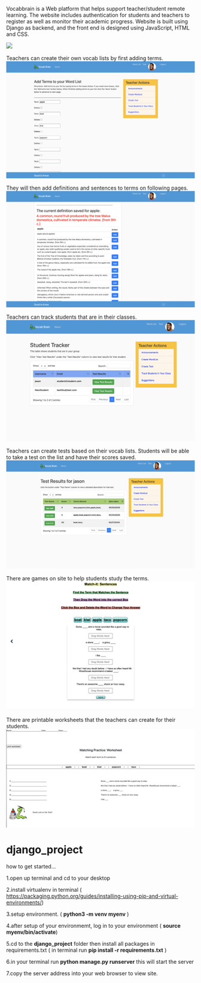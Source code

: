 
Vocabbrain is a Web platform that helps support teacher/student remote learning. The website includes authentication for students and teachers to register as well as monitor their academic progress. Website is built using Django as backend, and the front end is designed using JavaScript, HTML and CSS.

![ ](screenshots/vocabbrain.png)


Teachers can create their own vocab lists by first adding terms.
![ ](screenshots/add_terms.png)


They will then add definitions and sentences to terms on following pages.
![ ](screenshots/add_defs.png)


Teachers can track students that are in their classes.
![ ](screenshots/student_track2.png)

Teachers can create tests based on their vocab lists. Students will be able to take a test on the list and have their scores saved.
![ ](screenshots/student_track1.png) 


There are games on site to help students study the terms.
![ ](screenshots/vocab_match.png)


There are printable worksheets that the teachers can create for their students.
![ ](screenshots/worksheet.png)



# django_project

how to get started...

1.open up terminal and cd to your desktop

2.install virtualenv in terminal ( https://packaging.python.org/guides/installing-using-pip-and-virtual-environments/)

3.setup environment.  ( **python3 -m venv myenv** ) 

4.after setup of your environmemt, log in to your environment ( **source myenv/bin/activate**)

5.cd to the **django_project** folder then install all packages in requirements.txt (  in terminal run **pip install -r requirements.txt** ) 

6.in your terminal run **python manage.py runserver** this will start the server 

7.copy the server address into your web browser to view site.

